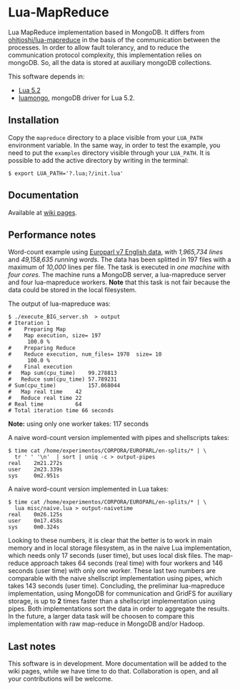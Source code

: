 Lua-MapReduce
=============

Lua MapReduce implementation based in MongoDB. It differs from
[ohitjoshi/lua-mapreduce](https://github.com/rohitjoshi/lua-mapreduce)
in the basis of the communication between the processes. In order to
allow fault tolerancy, and to reduce the communication protocol
complexity, this implementation relies on mongoDB. So, all the data
is stored at auxiliary mongoDB collections.

This software depends in:

- [Lua 5.2](http://www.lua.org/)
- [luamongo](https://github.com/moai/luamongo/), mongoDB driver
  for Lua 5.2.

Installation
------------

Copy the `mapreduce` directory to a place visible from your `LUA_PATH`
environment variable. In the same way, in order to test the example, you need to
put the `examples` directory visible through your `LUA_PATH`. It is possible to
add the active directory by writing in the terminal:

```
$ export LUA_PATH='?.lua;?/init.lua'
```

Documentation
-------------

Available at [wiki pages](https://github.com/pakozm/lua-mapreduce/wiki).

Performance notes
-----------------

Word-count example using [Europarl v7 English data](http://www.statmt.org/europarl/),
with *1,965,734 lines* and *49,158,635 running words*. The data has been splitted
in 197 files with a maximum of *10,000* lines per file. The task is executed
in *one machine* with *four cores*. The machine runs a MongoDB server, a
lua-mapreduce server and four lua-mapreduce workers. **Note** that this task
is not fair because the data could be stored in the local filesystem.

The output of lua-mapreduce was:

```
$ ./execute_BIG_server.sh  > output
# Iteration 1
# 	 Preparing Map
# 	 Map execution, size= 197
	  100.0 % 
# 	 Preparing Reduce
# 	 Reduce execution, num_files= 1970  size= 10
	  100.0 % 
# 	 Final execution
#   Map sum(cpu_time)    99.278813
#   Reduce sum(cpu_time) 57.789231
# Sum(cpu_time)          157.068044
#   Map real time    42
#   Reduce real time 22
# Real time          64
# Total iteration time 66 seconds
```

**Note:** using only one worker takes: 117 seconds

A naive word-count version implemented with pipes and shellscripts takes:

```
$ time cat /home/experimentos/CORPORA/EUROPARL/en-splits/* | \
  tr ' ' '\n'  | sort | uniq -c > output-pipes
real    2m21.272s
user    2m23.339s
sys     0m2.951s
```

A naive word-count version implemented in Lua takes:

```
$ time cat /home/experimentos/CORPORA/EUROPARL/en-splits/* | \
  lua misc/naive.lua > output-naivetime
real    0m26.125s
user    0m17.458s
sys     0m0.324s
```

Looking to these numbers, it is clear that the better is to work in main memory
and in local storage filesystem, as in the naive Lua implementation, which needs
only 17 seconds (user time), but uses local disk files. The map-reduce approach
takes 64 seconds (real time) with four workers and 146 seconds (user time) with
only one worker. These last two numbers are comparable with the naive
shellscript implementation using pipes, which takes 143 seconds (user
time). Concluding, the preliminar lua-mapreduce implementation, using MongoDB
for communication and GridFS for auxiliary storage, is up to **2** times faster
than a shellscript implementation using pipes. Both implementations sort the
data in order to aggregate the results. In the future, a larger data task will
be choosen to compare this implementation with raw map-reduce in MongoDB and/or
Hadoop.

Last notes
----------

This software is in development. More documentation will be added to the
wiki pages, while we have time to do that. Collaboration is open, and all your
contributions will be welcome.
